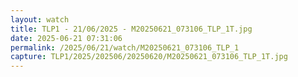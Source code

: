 ```yaml
---
layout: watch
title: TLP1 - 21/06/2025 - M20250621_073106_TLP_1T.jpg
date: 2025-06-21 07:31:06
permalink: /2025/06/21/watch/M20250621_073106_TLP_1
capture: TLP1/2025/202506/20250620/M20250621_073106_TLP_1T.jpg
---
```

